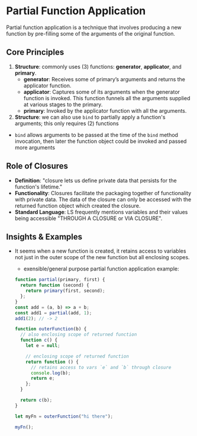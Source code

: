 # Partial Function Application

Partial function application is a technique that involves producing a new function by pre-filling some of the arguments of the original function.

## Core Principles

1. **Structure**: commonly uses (3) functions: **generator**, **applicator**, and **primary**.
   - **generator**: Receives some of primary’s arguments and returns the applicator function.
   - **applicator**: Captures some of its arguments when the generator function is invoked. This function funnels all the arguments supplied at various stages to the primary.
   - **primary**: Invoked by the applicator function with all the arguments.
2. **Structure**: we can also use `bind` to partially apply a function's arguments; this only requires (2) functions

- `bind` allows arguments to be passed at the time of the `bind` method invocation, then later the function object could be invoked and passed more arguments

## Role of Closures

- **Definition**: "closure lets us define private data that persists for the function's lifetime."
- **Functionality**: Closures facilitate the packaging together of functionality with private data. The data of the closure can only be accessed with the returned function object which created the closure.
- **Standard Language**: LS frequently mentions variables and their values being accessible "THROUGH A CLOSURE or VIA CLOSURE".

## Insights & Examples

- It seems when a new function is created, it retains access to variables not just in the outer scope of the new function but all enclosing scopes.

  - exensible/general purpose partial function application example:

  ```jsx
  function partial(primary, first) {
    return function (second) {
      return primary(first, second);
    };
  }
  const add = (a, b) => a + b;
  const add1 = partial(add, 1);
  add1(2); // -> 2
  ```

  ```javascript
  function outerFunction(b) {
    // also enclosing scope of returned function
    function c() {
      let e = null;

      // enclosing scope of returned function
      return function () {
        // retains access to vars `e` and `b` through closure
        console.log(b);
        return e;
      };
    }

    return c(b);
  }

  let myFn = outerFunction("hi there");

  myFn();
  ```
